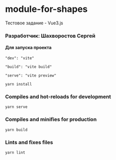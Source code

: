 # module-for-shapes

Тестовое задание - Vue3.js

### Разработчик: Шахворостов Сергей

#### Для запуска проекта

```
"dev": "vite"

"build": "vite build"

"serve": "vite preview"
```

```
yarn install
```

### Compiles and hot-reloads for development

```
yarn serve
```

### Compiles and minifies for production

```
yarn build
```

### Lints and fixes files

```
yarn lint
```
